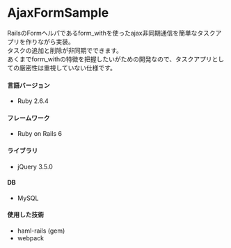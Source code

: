 # AjaxFormSample

RailsのFormヘルパであるform_withを使ったajax非同期通信を簡単なタスクアプリを作りながら実装。  
タスクの追加と削除が非同期でできます。  
あくまでform_withの特徴を把握したいがための開発なので、タスクアプリとしての厳密性は重視していない仕様です。

#### 言語バージョン
* Ruby 2.6.4

#### フレームワーク
* Ruby on Rails 6

#### ライブラリ
* jQuery 3.5.0

#### DB
* MySQL

#### 使用した技術
* haml-rails (gem)
* webpack
